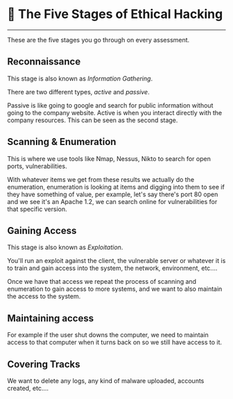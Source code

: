 
# 📜 The Five Stages of Ethical Hacking

---

These are the five stages you go through on every assessment.

## Reconnaissance

This stage is also known as *Information Gathering*.

There are two different types, *active* and *passive*.

Passive is like going to google and search for public information without going to the company website.
Active is when you interact directly with the company resources. This can be seen as the second stage.

## Scanning & Enumeration

This is where we use tools like Nmap, Nessus, Nikto to search for open ports, vulnerabilities.

With whatever items we get from these results we actually do the enumeration, enumeration is looking at items and digging into them to see if they have something of value, per example, let's say there's port 80 open and we see it's an Apache 1.2, we can search online for vulnerabilities for that specific version.

## Gaining Access

This stage is also known as *Exploitation*.

You'll run an exploit against the client, the vulnerable server or whatever it is to train and gain access into the system, the network, environment, etc....

Once we have that access we repeat the process of scanning and enumeration to gain access to more systems, and we want to also maintain the access to the system.

## Maintaining access

For example if the user shut downs the computer, we need to maintain access to that computer when it turns back on so we still have access to it.

## Covering Tracks

We want to delete any logs, any kind of malware uploaded, accounts created, etc....
